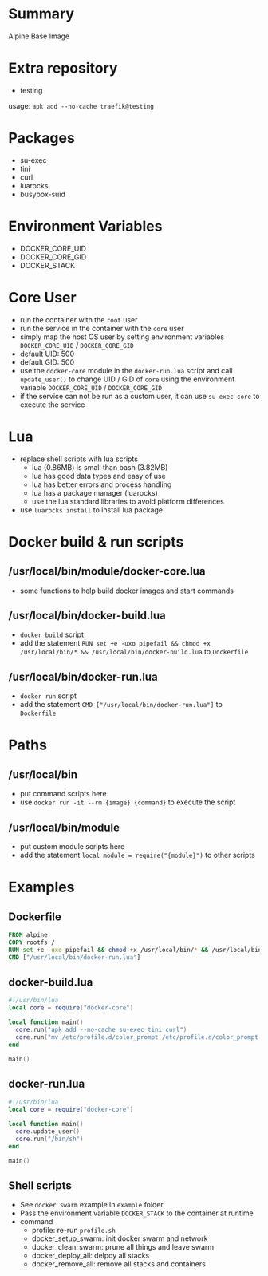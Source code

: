# Summary

Alpine Base Image

# Extra repository

- testing

usage: `apk add --no-cache traefik@testing`

# Packages

- su-exec
- tini
- curl
- luarocks
- busybox-suid

# Environment Variables

- DOCKER_CORE_UID
- DOCKER_CORE_GID
- DOCKER_STACK

# Core User

- run the container with the `root` user
- run the service in the container with the `core` user
- simply map the host OS user by setting environment variables `DOCKER_CORE_UID` / `DOCKER_CORE_GID`
- default UID: 500
- default GID: 500
- use the `docker-core` module in the `docker-run.lua` script and call `update_user()` to change UID / GID of `core` using the environment variable `DOCKER_CORE_UID` / `DOCKER_CORE_GID`
- if the service can not be run as a custom user, it can use `su-exec core` to execute the service

# Lua

- replace shell scripts with lua scripts
  - lua (0.86MB) is small than bash (3.82MB)
  - lua has good data types and easy of use
  - lua has better errors and process handling
  - lua has a package manager (luarocks)
  - use the lua standard libraries to avoid platform differences
- use `luarocks install` to install lua package

# Docker build & run scripts

## /usr/local/bin/module/docker-core.lua

- some functions to help build docker images and start commands

## /usr/local/bin/docker-build.lua

- `docker build` script
- add the statement `RUN set +e -uxo pipefail && chmod +x /usr/local/bin/* && /usr/local/bin/docker-build.lua` to `Dockerfile`

## /usr/local/bin/docker-run.lua

- `docker run` script
- add the statement `CMD ["/usr/local/bin/docker-run.lua"]` to `Dockerfile`

# Paths

## /usr/local/bin

- put command scripts here
- use `docker run -it --rm {image} {command}` to execute the script

## /usr/local/bin/module

- put custom module scripts here
- add the statement `local module = require("{module}")` to other scripts

# Examples

## Dockerfile

```dockerfile
FROM alpine
COPY rootfs /
RUN set +e -uxo pipefail && chmod +x /usr/local/bin/* && /usr/local/bin/docker-build.lua
CMD ["/usr/local/bin/docker-run.lua"]
```

## docker-build.lua

```lua
#!/usr/bin/lua
local core = require("docker-core")

local function main()
  core.run("apk add --no-cache su-exec tini curl")
  core.run("mv /etc/profile.d/color_prompt /etc/profile.d/color_prompt.sh")
end

main()
```

## docker-run.lua

```lua
#!/usr/bin/lua
local core = require("docker-core")

local function main()
  core.update_user()
  core.run("/bin/sh")
end

main()
```

## Shell scripts

- See `docker swarm` example in `example` folder
- Pass the environment variable `DOCKER_STACK` to the container at runtime
- command
  - profile: re-run `profile.sh`
  - docker_setup_swarm: init docker swarm and network
  - docker_clean_swarm: prune all things and leave swarm
  - docker_deploy_all: delpoy all stacks
  - docker_remove_all: remove all stacks and containers
